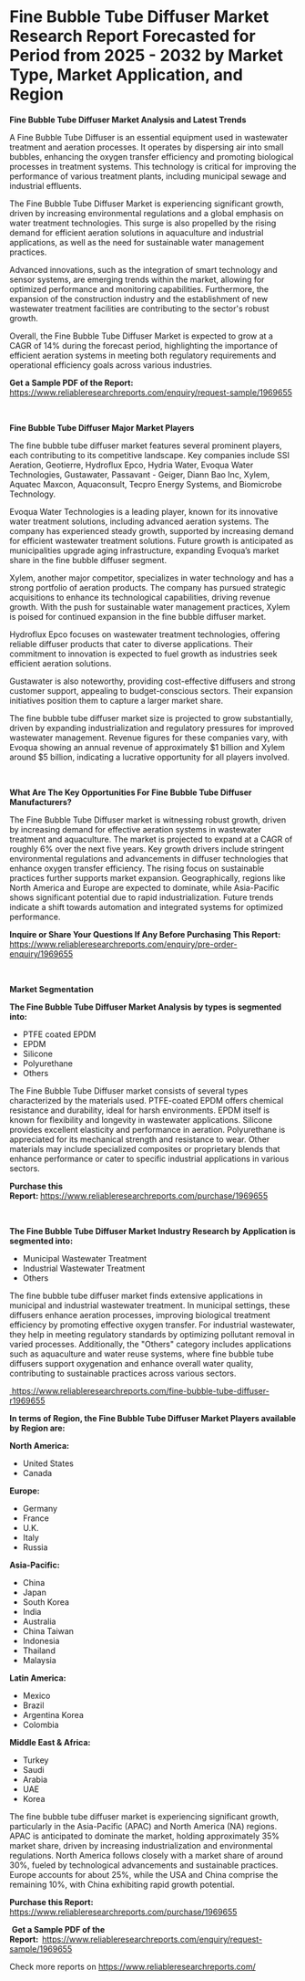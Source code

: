 <p><h1>Fine Bubble Tube Diffuser Market Research Report Forecasted for Period from 2025 -  2032 by Market Type, Market Application, and Region</h1></p><p><strong>Fine Bubble Tube Diffuser Market Analysis and Latest Trends</strong></p>
<p><p>A Fine Bubble Tube Diffuser is an essential equipment used in wastewater treatment and aeration processes. It operates by dispersing air into small bubbles, enhancing the oxygen transfer efficiency and promoting biological processes in treatment systems. This technology is critical for improving the performance of various treatment plants, including municipal sewage and industrial effluents.</p><p>The Fine Bubble Tube Diffuser Market is experiencing significant growth, driven by increasing environmental regulations and a global emphasis on water treatment technologies. This surge is also propelled by the rising demand for efficient aeration solutions in aquaculture and industrial applications, as well as the need for sustainable water management practices.</p><p>Advanced innovations, such as the integration of smart technology and sensor systems, are emerging trends within the market, allowing for optimized performance and monitoring capabilities. Furthermore, the expansion of the construction industry and the establishment of new wastewater treatment facilities are contributing to the sector's robust growth.</p><p>Overall, the Fine Bubble Tube Diffuser Market is expected to grow at a CAGR of 14% during the forecast period, highlighting the importance of efficient aeration systems in meeting both regulatory requirements and operational efficiency goals across various industries.</p></p>
<p><strong>Get a Sample PDF of the Report:&nbsp;</strong> <a href="https://www.reliableresearchreports.com/enquiry/request-sample/1969655?utm_campaign=3111&utm_medium=2&utm_source=Github&utm_content=ia&utm_term=10042025&utm_id=fine-bubble-tube-diffuser">https://www.reliableresearchreports.com/enquiry/request-sample/1969655</a></p>
<p>&nbsp;</p>
<p><strong>Fine Bubble Tube Diffuser Major Market Players</strong></p>
<p><p>The fine bubble tube diffuser market features several prominent players, each contributing to its competitive landscape. Key companies include SSI Aeration, Geotierre, Hydroflux Epco, Hydria Water, Evoqua Water Technologies, Gustawater, Passavant - Geiger, Diann Bao Inc, Xylem, Aquatec Maxcon, Aquaconsult, Tecpro Energy Systems, and Biomicrobe Technology.</p><p>Evoqua Water Technologies is a leading player, known for its innovative water treatment solutions, including advanced aeration systems. The company has experienced steady growth, supported by increasing demand for efficient wastewater treatment solutions. Future growth is anticipated as municipalities upgrade aging infrastructure, expanding Evoqua’s market share in the fine bubble diffuser segment.</p><p>Xylem, another major competitor, specializes in water technology and has a strong portfolio of aeration products. The company has pursued strategic acquisitions to enhance its technological capabilities, driving revenue growth. With the push for sustainable water management practices, Xylem is poised for continued expansion in the fine bubble diffuser market.</p><p>Hydroflux Epco focuses on wastewater treatment technologies, offering reliable diffuser products that cater to diverse applications. Their commitment to innovation is expected to fuel growth as industries seek efficient aeration solutions. </p><p>Gustawater is also noteworthy, providing cost-effective diffusers and strong customer support, appealing to budget-conscious sectors. Their expansion initiatives position them to capture a larger market share.</p><p>The fine bubble tube diffuser market size is projected to grow substantially, driven by expanding industrialization and regulatory pressures for improved wastewater management. Revenue figures for these companies vary, with Evoqua showing an annual revenue of approximately $1 billion and Xylem around $5 billion, indicating a lucrative opportunity for all players involved.</p></p>
<p>&nbsp;</p>
<p><strong>What Are The Key Opportunities For Fine Bubble Tube Diffuser Manufacturers?</strong></p>
<p><p>The Fine Bubble Tube Diffuser market is witnessing robust growth, driven by increasing demand for effective aeration systems in wastewater treatment and aquaculture. The market is projected to expand at a CAGR of roughly 6% over the next five years. Key growth drivers include stringent environmental regulations and advancements in diffuser technologies that enhance oxygen transfer efficiency. The rising focus on sustainable practices further supports market expansion. Geographically, regions like North America and Europe are expected to dominate, while Asia-Pacific shows significant potential due to rapid industrialization. Future trends indicate a shift towards automation and integrated systems for optimized performance.</p></p>
<p><strong>Inquire or Share Your Questions If Any Before Purchasing This Report:</strong> <a href="https://www.reliableresearchreports.com/enquiry/pre-order-enquiry/1969655?utm_campaign=3111&utm_medium=2&utm_source=Github&utm_content=ia&utm_term=10042025&utm_id=fine-bubble-tube-diffuser">https://www.reliableresearchreports.com/enquiry/pre-order-enquiry/1969655</a></p>
<p>&nbsp;</p>
<p><strong>Market Segmentation</strong></p>
<p><strong>The Fine Bubble Tube Diffuser Market Analysis by types is segmented into:</strong></p>
<p><ul><li>PTFE coated EPDM</li><li>EPDM</li><li>Silicone</li><li>Polyurethane</li><li>Others</li></ul></p>
<p><p>The Fine Bubble Tube Diffuser market consists of several types characterized by the materials used. PTFE-coated EPDM offers chemical resistance and durability, ideal for harsh environments. EPDM itself is known for flexibility and longevity in wastewater applications. Silicone provides excellent elasticity and performance in aeration. Polyurethane is appreciated for its mechanical strength and resistance to wear. Other materials may include specialized composites or proprietary blends that enhance performance or cater to specific industrial applications in various sectors.</p></p>
<p><strong>Purchase this Report:&nbsp;</strong><a href="https://www.reliableresearchreports.com/purchase/1969655?utm_campaign=3111&utm_medium=2&utm_source=Github&utm_content=ia&utm_term=10042025&utm_id=fine-bubble-tube-diffuser">https://www.reliableresearchreports.com/purchase/1969655</a></p>
<p>&nbsp;</p>
<p><strong>The Fine Bubble Tube Diffuser Market Industry Research by Application is segmented into:</strong></p>
<p><ul><li>Municipal Wastewater Treatment</li><li>Industrial Wastewater Treatment</li><li>Others</li></ul></p>
<p><p>The fine bubble tube diffuser market finds extensive applications in municipal and industrial wastewater treatment. In municipal settings, these diffusers enhance aeration processes, improving biological treatment efficiency by promoting effective oxygen transfer. For industrial wastewater, they help in meeting regulatory standards by optimizing pollutant removal in varied processes. Additionally, the "Others" category includes applications such as aquaculture and water reuse systems, where fine bubble tube diffusers support oxygenation and enhance overall water quality, contributing to sustainable practices across various sectors.</p></p>
<p><a href="https://www.reliableresearchreports.com/fine-bubble-tube-diffuser-r1969655?utm_campaign=3111&utm_medium=2&utm_source=Github&utm_content=ia&utm_term=10042025&utm_id=fine-bubble-tube-diffuser">&nbsp;https://www.reliableresearchreports.com/fine-bubble-tube-diffuser-r1969655</a></p>
<p><strong>In terms of Region, the Fine Bubble Tube Diffuser Market Players available by Region are:</strong></p>
<p>
    <p> <strong> North America: </strong>
        <ul>
            <li>United States</li>
            <li>Canada</li>
        </ul>
        </p> 
    <p> <strong> Europe: </strong>
        <ul>
            <li>Germany</li>
            <li>France</li>
            <li>U.K.</li>
            <li>Italy</li>
            <li>Russia</li>
        </ul>
        </p> 
    <p> <strong> Asia-Pacific: </strong>
        <ul>
            <li>China</li>
            <li>Japan</li>
            <li>South Korea</li>
            <li>India</li>
            <li>Australia</li>
            <li>China Taiwan</li>
            <li>Indonesia</li>
            <li>Thailand</li>
            <li>Malaysia</li>
        </ul>
        </p> 
    <p> <strong> Latin America: </strong>
        <ul>
            <li>Mexico</li>
            <li>Brazil</li>
            <li>Argentina Korea</li>
            <li>Colombia</li>
        </ul>
        </p> 
    <p> <strong> Middle East & Africa: </strong>
        <ul>
            <li>Turkey</li>
            <li>Saudi</li>
            <li>Arabia</li>
            <li>UAE</li>
            <li>Korea</li>
        </ul>
    </p>
    </p>
<p><p>The fine bubble tube diffuser market is experiencing significant growth, particularly in the Asia-Pacific (APAC) and North America (NA) regions. APAC is anticipated to dominate the market, holding approximately 35% market share, driven by increasing industrialization and environmental regulations. North America follows closely with a market share of around 30%, fueled by technological advancements and sustainable practices. Europe accounts for about 25%, while the USA and China comprise the remaining 10%, with China exhibiting rapid growth potential.</p></p>
<p><strong>Purchase this Report: </strong><a href="https://www.reliableresearchreports.com/purchase/1969655?utm_campaign=3111&utm_medium=2&utm_source=Github&utm_content=ia&utm_term=10042025&utm_id=fine-bubble-tube-diffuser">https://www.reliableresearchreports.com/purchase/1969655</a></p>
<p>&nbsp;<strong>Get a Sample PDF of the Report:&nbsp;&nbsp;</strong><a href="https://www.reliableresearchreports.com/enquiry/request-sample/1969655?utm_campaign=3111&utm_medium=2&utm_source=Github&utm_content=ia&utm_term=10042025&utm_id=fine-bubble-tube-diffuser">https://www.reliableresearchreports.com/enquiry/request-sample/1969655</a></p>
<p><strong></strong></p>
<p>Check more reports on <a href="https://www.reliableresearchreports.com/?utm_campaign=3111&utm_medium=2&utm_source=Github&utm_content=ia&utm_term=10042025&utm_id=fine-bubble-tube-diffuser">https://www.reliableresearchreports.com/</a></p>